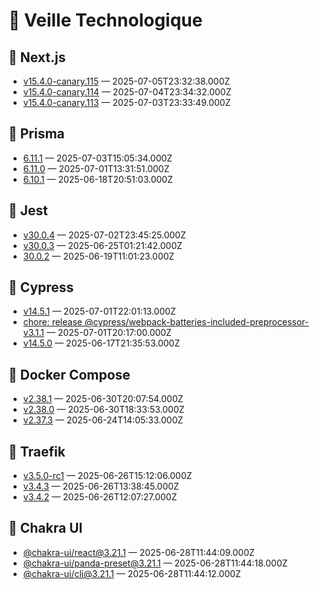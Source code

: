 # 🧭 Veille Technologique

## 🔧 Next.js

- [v15.4.0-canary.115](https://github.com/vercel/next.js/releases/tag/v15.4.0-canary.115) — 2025-07-05T23:32:38.000Z
- [v15.4.0-canary.114](https://github.com/vercel/next.js/releases/tag/v15.4.0-canary.114) — 2025-07-04T23:34:32.000Z
- [v15.4.0-canary.113](https://github.com/vercel/next.js/releases/tag/v15.4.0-canary.113) — 2025-07-03T23:33:49.000Z

## 🔧 Prisma

- [6.11.1](https://github.com/prisma/prisma/releases/tag/6.11.1) — 2025-07-03T15:05:34.000Z
- [6.11.0](https://github.com/prisma/prisma/releases/tag/6.11.0) — 2025-07-01T13:31:51.000Z
- [6.10.1](https://github.com/prisma/prisma/releases/tag/6.10.1) — 2025-06-18T20:51:03.000Z

## 🔧 Jest

- [v30.0.4](https://github.com/jestjs/jest/releases/tag/v30.0.4) — 2025-07-02T23:45:25.000Z
- [v30.0.3](https://github.com/jestjs/jest/releases/tag/v30.0.3) — 2025-06-25T01:21:42.000Z
- [30.0.2](https://github.com/jestjs/jest/releases/tag/v30.0.2) — 2025-06-19T11:01:23.000Z

## 🔧 Cypress

- [v14.5.1](https://github.com/cypress-io/cypress/releases/tag/v14.5.1) — 2025-07-01T22:01:13.000Z
- [chore: release @cypress/webpack-batteries-included-preprocessor-v3.1.1](https://github.com/cypress-io/cypress/releases/tag/%40cypress%2Fwebpack-batteries-included-preprocessor-v3.1.1) — 2025-07-01T20:17:00.000Z
- [v14.5.0](https://github.com/cypress-io/cypress/releases/tag/v14.5.0) — 2025-06-17T21:35:53.000Z

## 🔧 Docker Compose

- [v2.38.1](https://github.com/docker/compose/releases/tag/v2.38.1) — 2025-06-30T20:07:54.000Z
- [v2.38.0](https://github.com/docker/compose/releases/tag/v2.38.0) — 2025-06-30T18:33:53.000Z
- [v2.37.3](https://github.com/docker/compose/releases/tag/v2.37.3) — 2025-06-24T14:05:33.000Z

## 🔧 Traefik

- [v3.5.0-rc1](https://github.com/traefik/traefik/releases/tag/v3.5.0-rc1) — 2025-06-26T15:12:06.000Z
- [v3.4.3](https://github.com/traefik/traefik/releases/tag/v3.4.3) — 2025-06-26T13:38:45.000Z
- [v3.4.2](https://github.com/traefik/traefik/releases/tag/v3.4.2) — 2025-06-26T12:07:27.000Z

## 🔧 Chakra UI

- [@chakra-ui/react@3.21.1](https://github.com/chakra-ui/chakra-ui/releases/tag/%40chakra-ui%2Freact%403.21.1) — 2025-06-28T11:44:09.000Z
- [@chakra-ui/panda-preset@3.21.1](https://github.com/chakra-ui/chakra-ui/releases/tag/%40chakra-ui%2Fpanda-preset%403.21.1) — 2025-06-28T11:44:18.000Z
- [@chakra-ui/cli@3.21.1](https://github.com/chakra-ui/chakra-ui/releases/tag/%40chakra-ui%2Fcli%403.21.1) — 2025-06-28T11:44:12.000Z

